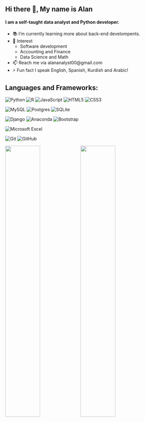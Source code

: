 ## Hi there 👋, My name is Alan
#### I am a self-taught data analyst and Python developer.

<ul>
  <li>📚 I’m currently learning more about back-end develompents.</li>
  <li>🧐 Interest
    <ul>
  <li>Software development</li>
  <li>Accounting and Finance</li>
  <li>Data Science and Math</li>
    </ul>
  </li>
  <li>📫 Reach me via alananalyst00@gmail.com</li>
  <li>⚡ Fun fact I speak English, Spanish, Kurdish and Arabic!</li>
</ul>


## Languages and Frameworks:
![Python](https://img.shields.io/badge/python-3670A0?style=for-the-badge&logo=python&logoColor=ffdd54)
![R](https://img.shields.io/badge/r-%23276DC3.svg?style=for-the-badge&logo=r&logoColor=white)
![JavaScript](https://img.shields.io/badge/javascript-%23323330.svg?style=for-the-badge&logo=javascript&logoColor=%23F7DF1E)
![HTML5](https://img.shields.io/badge/html5-%23E34F26.svg?style=for-the-badge&logo=html5&logoColor=white)
![CSS3](https://img.shields.io/badge/css3-%231572B6.svg?style=for-the-badge&logo=css3&logoColor=white)

![MySQL](https://img.shields.io/badge/mysql-%2300f.svg?style=for-the-badge&logo=mysql&logoColor=white)
![Postgres](https://img.shields.io/badge/postgres-%23316192.svg?style=for-the-badge&logo=postgresql&logoColor=white)
![SQLite](https://img.shields.io/badge/sqlite-%2307405e.svg?style=for-the-badge&logo=sqlite&logoColor=white)

![Django](https://img.shields.io/badge/django-%23092E20.svg?style=for-the-badge&logo=django&logoColor=white)
![Anaconda](https://img.shields.io/badge/Anaconda-%2344A833.svg?style=for-the-badge&logo=anaconda&logoColor=white)
![Bootstrap](https://img.shields.io/badge/bootstrap-%238511FA.svg?style=for-the-badge&logo=bootstrap&logoColor=white)

![Microsoft Excel](https://img.shields.io/badge/Microsoft_Excel-217346?style=for-the-badge&logo=microsoft-excel&logoColor=white)

![Git](https://img.shields.io/badge/git-%23F05033.svg?style=for-the-badge&logo=git&logoColor=white)
![GitHub](https://img.shields.io/badge/github-%23121011.svg?style=for-the-badge&logo=github&logoColor=white)

<div>
<img align='left' width='47%' src='https://github-readme-stats.vercel.app/api?username=Alan-Analyst&show_icons=true&theme=radical'/>
<img align='left' width='47%' src='https://github-readme-stats.vercel.app/api/top-langs/?username=Alan-Analyst&layout=compact)](https://github.com/anuraghazra/github-readme-stats'/>
</div>
